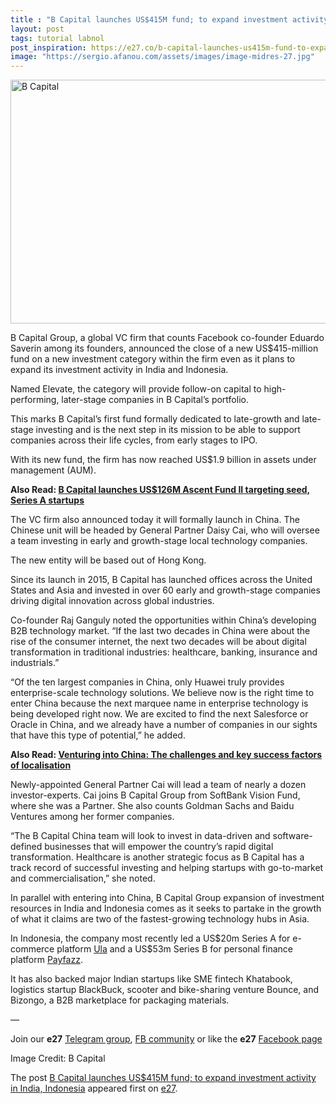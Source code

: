```yaml
---
title : "B Capital launches US$415M fund; to expand investment activity in India, Indonesia"
layout: post
tags: tutorial labnol
post_inspiration: https://e27.co/b-capital-launches-us415m-fund-to-expand-investment-activity-in-india-indonesia-20210401/
image: "https://sergio.afanou.com/assets/images/image-midres-27.jpg"
---
```


<img loading="lazy" class="aligncenter wp-image-412850 size-full" src="https://e27.co/wp-content/uploads/2021/04/CG_BCapital.Group_.Portraits.social.1.jpg" alt="B Capital" width="690" height="390" />
<p>B Capital Group, a global VC firm that counts Facebook co-founder Eduardo Saverin among its founders, announced the close of a new US$415-million fund on a new investment category within the firm even as it plans to expand its investment activity in India and Indonesia.</p>
<p>Named Elevate, the category will provide follow-on capital to high-performing, later-stage companies in B Capital’s portfolio.</p>
<p>This marks B Capital&#8217;s first fund formally dedicated to late-growth and late-stage investing and is the next step in its mission to be able to support companies across their life cycles, from early stages to IPO.</p>
<p>With its new fund, the firm has now reached US$1.9 billion in assets under management (AUM).</p>
<p><strong>Also Read: <a rel="follow" href="https://e27.co/b-capital-launches-us126m-ascent-fund-ii-targeting-seed-series-a-startups-20210308/">B Capital launches US$126M Ascent Fund II targeting seed, Series A startups</a></strong></p>
<p>The VC firm also announced today it will formally launch in China. The Chinese unit will be headed by General Partner Daisy Cai, who will oversee a team investing in early and growth-stage local technology companies.</p>
<p>The new entity will be based out of Hong Kong.</p>
<p>Since its launch in 2015, B Capital has launched offices across the United States and Asia and invested in over 60 early and growth-stage companies driving digital innovation across global industries.</p>
<p>Co-founder Raj Ganguly noted the opportunities within China’s developing B2B technology market. &#8220;If the last two decades in China were about the rise of the consumer internet, the next two decades will be about digital transformation in traditional industries: healthcare, banking, insurance and industrials.&#8221;</p>
<p>&#8220;Of the ten largest companies in China, only Huawei truly provides enterprise-scale technology solutions. We believe now is the right time to enter China because the next marquee name in enterprise technology is being developed right now. We are excited to find the next Salesforce or Oracle in China, and we already have a number of companies in our sights that have this type of potential,&#8221; he added.</p>
<p><strong>Also Read: <a rel="follow" href="https://e27.co/venturing-into-china-the-challenges-and-key-success-factors-of-localisation-20200825/'">Venturing into China: The challenges and key success factors of localisation</a></strong></p>
<p>Newly-appointed General Partner Cai will lead a team of nearly a dozen investor-experts. Cai joins B Capital Group from SoftBank Vision Fund, where she was a Partner. She also counts Goldman Sachs and Baidu Ventures among her former companies.</p>
<p>&#8220;The B Capital China team will look to invest in data-driven and software-defined businesses that will empower the country’s rapid digital transformation. Healthcare is another strategic focus as B Capital has a track record of successful investing and helping startups with go-to-market and commercialisation,&#8221; she noted.</p>
<p>In parallel with entering into China, B Capital Group expansion of investment resources in India and Indonesia comes as it seeks to partake in the growth of what it claims are two of the fastest-growing technology hubs in Asia.</p>
<p>In Indonesia, the company most recently led a US$20m Series A for e-commerce platform <a rel="follow" href="https://e27.co/ula-closes-us20m-series-a-to-assist-indonesias-small-retailers-with-procurement-logistics-solutions-20210128/">Ula</a> and a US$53m Series B for personal finance platform <a rel="follow" href="https://e27.co/payfazz-secures-us53m-to-help-unbanked-indonesians-to-carry-out-financial-transactions-20200707/">Payfazz</a>.</p>
<p>It has also backed major Indian startups like SME fintech Khatabook, logistics startup BlackBuck, scooter and bike-sharing venture Bounce, and Bizongo, a B2B marketplace for packaging materials.</p>
<p>—</p>
<p data-pm-slice="1 1 []">Join our <strong>e27</strong> <a class="ProsemirrorEditor-link" rel="follow" href="https://t.me/joinchat/HmTbfBcGCZeykhM8NOlQ-g" rel="follow" >Telegram group</a>, <a class="ProsemirrorEditor-link" rel="follow" href="https://www.facebook.com/groups/e27co/permalink/886904662065955/" rel="follow" >FB community</a> or like the <strong>e27</strong> <a class="ProsemirrorEditor-link" rel="follow" href="https://www.facebook.com/e27/?ref=your_pages" rel="follow" >Facebook page</a></p>
<p data-pm-slice="1 1 []">Image Credit: B Capital</p>
<p>The post <a rel="nofollow" href="https://e27.co/b-capital-launches-us415m-fund-to-expand-investment-activity-in-india-indonesia-20210401/">B Capital launches US$415M fund; to expand investment activity in India, Indonesia</a> appeared first on <a rel="nofollow" href="https://e27.co">e27</a>.</p>
